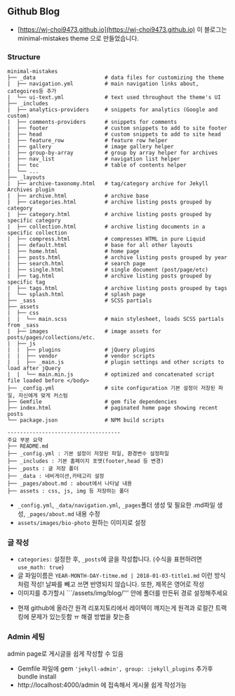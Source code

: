 
## Github Blog
- [https://wj-choi9473.github.io](https://wj-choi9473.github.io)
이 블로그는 minimal-mistakes theme 으로 만들었습니다.

### Structure

```
minimal-mistakes
├── _data                      # data files for customizing the theme
|  ├── navigation.yml          # main navigation links about, categoires등 추가
|  └── ui-text.yml             # text used throughout the theme's UI
├── _includes
|  ├── analytics-providers     # snippets for analytics (Google and custom)
|  ├── comments-providers      # snippets for comments 
|  ├── footer                  # custom snippets to add to site footer
|  ├── head                    # custom snippets to add to site head
|  ├── feature_row             # feature row helper
|  ├── gallery                 # image gallery helper
|  ├── group-by-array          # group by array helper for archives
|  ├── nav_list                # navigation list helper
|  ├── toc                     # table of contents helper
|  └── ...
├── _layouts
|  ├── archive-taxonomy.html   # tag/category archive for Jekyll Archives plugin
|  ├── archive.html            # archive base
|  ├── categories.html         # archive listing posts grouped by category
|  ├── category.html           # archive listing posts grouped by specific category
|  ├── collection.html         # archive listing documents in a specific collection
|  ├── compress.html           # compresses HTML in pure Liquid
|  ├── default.html            # base for all other layouts
|  ├── home.html               # home page
|  ├── posts.html              # archive listing posts grouped by year
|  ├── search.html             # search page
|  ├── single.html             # single document (post/page/etc)
|  ├── tag.html                # archive listing posts grouped by specific tag
|  ├── tags.html               # archive listing posts grouped by tags
|  └── splash.html             # splash page
├── _sass                      # SCSS partials
├── assets
|  ├── css
|  |  └── main.scss            # main stylesheet, loads SCSS partials from _sass
|  ├── images                  # image assets for posts/pages/collections/etc.
|  ├── js
|  |  ├── plugins              # jQuery plugins
|  |  ├── vendor               # vendor scripts
|  |  ├── _main.js             # plugin settings and other scripts to load after jQuery
|  |  └── main.min.js          # optimized and concatenated script file loaded before </body>
├── _config.yml                # site configuration 기본 설정이 저장된 파일, 자신에게 맞게 커스텀
├── Gemfile                    # gem file dependencies
├── index.html                 # paginated home page showing recent posts
└── package.json               # NPM build scripts

------------------------------------
주요 부분 요약
├── README.md
├── _config.yml : 기본 설정이 저장된 파일, 환경변수 설정파일
├── _includes : 기본 홈페이지 포맷(footer,head 등 변경)
├── _posts : 글 저장 폴더
├── _data : 네비게이션,카테고리 설정
├── _pages/about.md : about에서 나타날 내용
├── assets : css, js, img 등 저장하는 폴더
```

- ```_config.yml```, ```_data/navigation.yml```, ```_pages```폴더 생성 및 필요한 .md파일 생성,  ```_pages/about.md``` 내용 수정
- ```assets/images/bio-photo``` 원하는 이미지로 설정


### 글 작성
- ```categories:``` 설정한 후, ```_posts```에 글을 작성합니다. (수식을 표현하려면 ```use_math: true```)
- 글 파일이름은 ```YEAR-MONTH-DAY-titme.md | 2018-01-03-title1.md``` 이런 방식처럼 작성! 날짜를 빼고 쓰면 반영되지 않습니다. 또한, 제목은 영어로 작성
- 이미지를 추가할시 ```/assets/img/blog/''' 안에 폴더를 만든뒤 경로 설정해주세요

 * 현재 github에 올라간 원격 리포지토리에서 레이텍이 깨지는게 원격과 로컬간 트랙킹에 문제가 있는듯함 ㅠ 해결 방법을 찾는중

### Admin 세팅
admin page로 게시글을 쉽게 작성할 수 있음  
- Gemfile 파일에  gem ```'jekyll-admin', group: :jekyll_plugins``` 추가후 bundle install
- http://localhost:4000/admin 에 접속해서 게시물 쉽게 작성가능